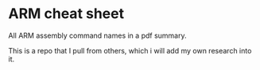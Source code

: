# ARM cheat sheet

All ARM assembly command names in a pdf summary.

This is a repo that I pull from others, which i will add my own research into it.
